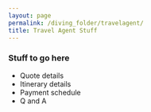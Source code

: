 ```yaml
---
layout: page
permalink: /diving_folder/travelagent/
title: Travel Agent Stuff
---
```


### Stuff to go here

- Quote details
- Itinerary details
- Payment schedule
- Q and A

